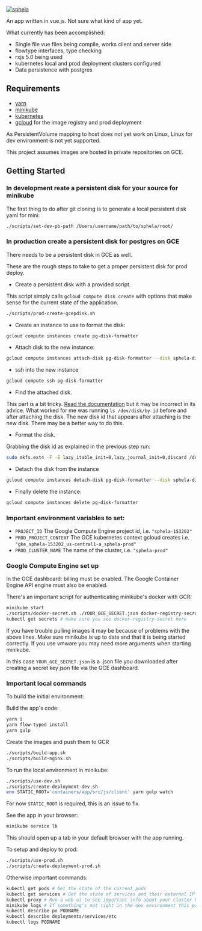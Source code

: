 [![sphela](https://cloud.githubusercontent.com/assets/249641/21595529/b40f8b1e-d0e3-11e6-9eb8-d0fcbd90c275.png)](http://wwww.sphela.com)

An app written in vue.js. Not sure what kind of app yet.

What currently has been accomplished:

* Single file vue files being compile, works client and server side
* flowtype interfaces, type checking
* rxjs 5.0 being used
* kubernetes local and prod deployment clusters configured
* Data persistence with postgres

## Requirements

* [yarn](https://github.com/yarnpkg/yarn)
* [minikube](https://github.com/kubernetes/minikube)
* [kubernetes](https://github.com/kubernetes/kubernetes)
* [gcloud](https://cloud.google.com/sdk/gcloud/) for the image registry and prod deployment

As PersistentVolume mapping to host does not yet work on Linux, Linux for dev environment is not yet supported.

This project assumes images are hosted in private repositories on GCE.

## Getting Started

### In development reate a persistent disk for your source for minikube

The first thing to do after git cloning is to generate a local persistent disk yaml for mini:

```sh
./scripts/set-dev-pb-path /Users/username/path/to/sphela/root/
```

### In production create a persistent disk for postgres on GCE

There needs to be a persistent disk in GCE as well.

These are the rough steps to take to get a proper persistent disk for prod deploy.

* Create a persistent disk with a provided script.

This script simply calls `gcloud compute disk create` with options that make sense for the current state of the application.

```sh
./scripts/prod-create-gcepdisk.sh
```

* Create an instance to use to format the disk:

```sh
gcloud compute instances create pg-disk-formatter
```

* Attach disk to the new instance:

```sh
gcloud compute instances attach-disk pg-disk-formatter --disk sphela-disk
```

* ssh into the new instance

```sh
gcloud compute ssh pg-disk-formatter
```

* Find the attached disk.

This part is a bit tricky. [Read the documentation](https://cloud.google.com/compute/docs/disks/add-persistent-disk#formatting)
but it may be incorrect in its advice. What worked for me was running `ls /dev/disk/by-id` before and after attaching the disk.
The new disk id that appears after attaching is the new disk. There may be a better way to do this.

* Format the disk.

Grabbing the disk id as explained in the previous step run:

```sh
sudo mkfs.ext4 -F -E lazy_itable_init=0,lazy_journal_init=0,discard /dev/disk/by-id/google-[disk id]
```

* Detach the disk from the instance

```sh
gcloud compute instances detach-disk pg-disk-formatter --disk sphela-disk
```

* Finally delete the instance:

```sh
gcloud compute instances delete pg-disk-formatter
```


### Important environment variables to set:

* `PROJECT_ID` The Google Compute Engine project id, i.e. `"sphela-153202"`
* `PROD_PROJECT_CONTEXT` The GCE kubernetes context gcloud creates i.e. `"gke_sphela-153202_us-central1-a_sphela-prod"`
* `PROD_CLUSTER_NAME` The name of the cluster, i.e. `"sphela-prod"`

### Google Compute Engine set up

In the GCE dashboard: billing must be enabled. The Google Container Engine API engine must also be enabled.

There's an important script for authenticating minikube's docker with GCR:

```sh
minikube start
./scripts/docker-secret.sh ./YOUR_GCE_SECRET.json docker-registry-secret
kubectl get secrets # make sure you see docker-registry-secret here
```

If you have trouble pulling images it may be because of problems with the above lines. Make sure minikube is up to
date and that it is being started correctly. If you use vmware you may need more arguments when starting minikube.

In this case `YOUR_GCE_SECRET.json` is a .json file you downloaded after creating a secret key json file via the GCE
dashboard.

### Important local commands

To build the initial environment:

Build the app's code:

```sh
yarn i
yarn flow-typed install
yarn gulp
```

Create the images and push them to GCR

```sh
./scripts/build-app.sh
./scripts/build-nginx.sh
```

To run the local environment in minikube:

```sh
./scripts/use-dev.sh
./scripts/create-deployment-dev.sh
env STATIC_ROOT='containers/app/src/js/client' yarn gulp watch
```
For now `STATIC_ROOT` is required, this is an issue to fix.

See the app in your browser:

```sh
minikube service lb
```

This should open up a tab in your default browser with the app running.


To setup and deploy to prod:

```sh
./scripts/use-prod.sh
./scripts/create-deployment-prod.sh
```

Otherwise important commands:

```sh
kubectl get pods # Get the state of the current pods
kubectl get services # Get the state of services and their external IP
kubectl proxy # Run a web ui to see important info about your cluster http://127.0.0.1:8000/ui usually.
minikube logs # If something's not right in the dev environment this probably where to check.
kubectl describe po PODNAME
kubectl describe deployments/services/etc
kubectl logs PODNAME
```


